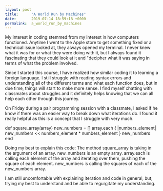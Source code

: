 ```yaml
---
layout: post
title:      "A World Run by Machines"
date:       2019-07-14 18:59:18 +0000
permalink:  a_world_run_by_machines
---
```



My interest in coding stemmed from my interest in how computers functioned. Anytime I went to the Apple store to get something fixed or a technical issue looked at, they always opened my terminal. I never knew what it was for or what they were doing with it, but I always found it fascinating that they could look at it and "decipher what it was saying in terms of what the problem involved.

Since I started this course, I have realized how similar coding it to learning a foreign language. I still struggle with reading syntax errors and understanding all of the different terms and what each function does, but in due time, things will start to make more sense. I find myself chatting with classmates about struggles and it definitely helps knowing that we can all help each other through this journey.

On Friday during a pair programming session with a classmate, I asked if he know if there was an easier way to break down what iterations do. I found it really helpful as this is a concept that I struggle with very much.

def square_array(array)
  new_numbers = []
  array.each { |numbers_element| new_numbers << numbers_element * numbers_element }
  new_numbers
end

Doing my best to explain this code: The method square_array is taking in the argument of an array. new_numbers is an empty array. array.each is calling each element of the array and iterating over them, pushing the square of each element. new_numbers is calling the squares of each of the new_numbers array.

I am still uncomfortable with explaining iteration and code in general, but, trying my best to understand and be able to regurgitate my understanding.

